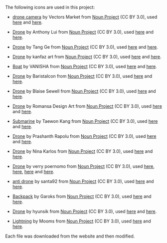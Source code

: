 The following icons are used in this project:

* [drone camera](https://thenounproject.com/icon/drone-camera-2009821/) by Vectors Market from <a href="https://thenounproject.com/browse/icons/term/drone-camera/" target="_blank" title="drone camera Icons">Noun Project</a> (CC BY 3.0), used [here](Images/UnitIcons/Camera%20Drone.png) and [here](game.png).

* [Drone](https://thenounproject.com/icon/drone-15278/) by Anthony Lui from <a href="https://thenounproject.com/browse/icons/term/drone/" target="_blank" title="Drone Icons">Noun Project</a> (CC BY 3.0), used [here](Images/UnitIcons/Combat%20Drone.png) and [here](game.png).

* [Drone](https://thenounproject.com/icon/drone-1935590/) by Tang Ge from <a href="https://thenounproject.com/browse/icons/term/drone/" target="_blank" title="Drone Icons">Noun Project</a> (CC BY 3.0), used [here](Images/UnitIcons/Unmanned%20Anti-Submarine%20Helicopter.png) and [here](game.png).

* [Drone](https://thenounproject.com/icon/drone-6904472/) by kanfaz art from <a href="https://thenounproject.com/browse/icons/term/drone/" target="_blank" title="Drone Icons">Noun Project</a> (CC BY 3.0), used [here](Images/UnitIcons/Drone%20Controller.png) and [here](game.png).

* [Boat](https://thenounproject.com/icon/boat-1998580/) by VANISHA from <a href="https://thenounproject.com/browse/icons/term/boat/" target="_blank" title="Boat Icons">Noun Project</a> (CC BY 3.0), used [here](Images/UnitIcons/Drone%20Ship.png) and [here](game.png).

* [Drone](https://thenounproject.com/icon/drone-3810898/) by BaristaIcon from <a href="https://thenounproject.com/browse/icons/term/drone/" target="_blank" title="Drone Icons">Noun Project</a> (CC BY 3.0), used [here](Images/UnitIcons/Loitering%20Munition.png) and [here](game.png).

* [Drone](https://thenounproject.com/icon/drone-32876/) by Blaise Sewell from <a href="https://thenounproject.com/browse/icons/term/drone/" target="_blank" title="Drone Icons">Noun Project</a> (CC BY 3.0), used [here](Images/UnitIcons/Reconnaissance%20Drone.png) and [here](game.png).

* [Drone](https://thenounproject.com/icon/drone-6881241/) by Romansa Design Art from <a href="https://thenounproject.com/browse/icons/term/drone/" target="_blank" title="Drone Icons">Noun Project</a> (CC BY 3.0), used [here](Images/UnitIcons/Small%20Combat%20Drone.png) and [here](game.png).

* [Submarine](https://thenounproject.com/icon/submarine-6914200/) by Taewon Kang from <a href="https://thenounproject.com/browse/icons/term/submarine/" target="_blank" title="Submarine Icons">Noun Project</a> (CC BY 3.0), used [here](Images/UnitIcons/Small%20Undersea%20Drone.png) and [here](game.png).

* [Drone](https://thenounproject.com/icon/drone-6887863/) by Prashanth Rapolu from <a href="https://thenounproject.com/browse/icons/term/drone/" target="_blank" title="Drone Icons">Noun Project</a> (CC BY 3.0), used [here](Images/BuildingIcons/Agricultural%20Drones.png) and [here](game.png).

* [Drone](https://thenounproject.com/icon/drone-6981102/) by Nina Karlos from <a href="https://thenounproject.com/browse/icons/term/drone/" target="_blank" title="Drone Icons">Noun Project</a> (CC BY 3.0), used [here](Images/BuildingIcons/Delivery%20Drones.png) and [here](game.png).

* [Drone](https://thenounproject.com/icon/drone-3093112/) by verry poernomo from <a href="https://thenounproject.com/browse/icons/term/drone/" target="_blank" title="Drone Icons">Noun Project</a> (CC BY 3.0), used [here](Images/BuildingIcons/Drone%20Factory.png), [here](Images/BuildingIcons/LED%20Drones.png), [here](Images/UnitPromotionIcons/Deck%20for%20Drone.png) and [here](game.png).

* [anti drone](https://thenounproject.com/icon/anti-drone-6189627/) by santa92 from <a href="https://thenounproject.com/browse/icons/term/anti-drone/" target="_blank" title="anti drone Icons">Noun Project</a> (CC BY 3.0), used [here](Images/UnitPromotionIcons/Anti-Drone.png) and [here](game.png).

* [Backpack](https://thenounproject.com/icon/backpack-6671519/) by Garoks from <a href="https://thenounproject.com/browse/icons/term/backpack/" target="_blank" title="Backpack Icons">Noun Project</a> (CC BY 3.0), used [here](Images/UnitPromotionIcons/Backpack%20for%20Drone.png) and [here](game.png).

* [Drone](https://thenounproject.com/icon/drone-6953414/) by hyunsik from <a href="https://thenounproject.com/browse/icons/term/drone/" target="_blank" title="Drone Icons">Noun Project</a> (CC BY 3.0), used [here](Images/UnitPromotionIcons/Better%20Camera.png) and [here](game.png).

* [Lightning](https://thenounproject.com/icon/lightning-1187991/) by Mooms from <a href="https://thenounproject.com/browse/icons/term/lightning/" target="_blank" title="Lightning Icons">Noun Project</a> (CC BY 3.0), used [here](Images/UnitPromotionIcons/UAV%20Endurance.png) and [here](game.png).

Each file was downloaded from the website and then modified.
